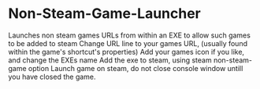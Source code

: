 # Non-Steam-Game-Launcher
Launches non steam games URLs from within an EXE to allow such games to be added to steam
Change URL line to your games URL, (usually found within the game's shortcut's properties)
Add your games icon if you like, and change the EXEs name
Add the exe to steam, using steam non-steam-game option
Launch game on steam, do not close console window untill you have closed the game.
